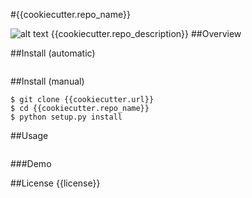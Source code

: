 
#{{cookiecutter.repo_name}}

![alt text](https://travis-ci.org/{{cookiecutter.author}}/{{cookiecutter.repo_name}}.svg, "Build")
{{cookiecutter.repo_description}}
##Overview

##Install (automatic)
```
```
##Install (manual)
```
$ git clone {{cookiecutter.url}}
$ cd {{cookiecutter.repo_name}}
$ python setup.py install
```
##Usage
```
```
###Demo


##License
{{license}}